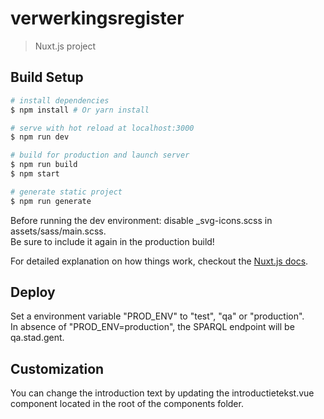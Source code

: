 # verwerkingsregister

> Nuxt.js project

## Build Setup

``` bash
# install dependencies
$ npm install # Or yarn install

# serve with hot reload at localhost:3000
$ npm run dev

# build for production and launch server
$ npm run build
$ npm start

# generate static project
$ npm run generate
```

Before running the dev environment: disable _svg-icons.scss in assets/sass/main.scss.  
Be sure to include it again in the production build!

For detailed explanation on how things work, checkout the [Nuxt.js docs](https://github.com/nuxt/nuxt.js).

## Deploy

Set a environment variable "PROD_ENV" to "test", "qa" or "production".  
In absence of "PROD_ENV=production", the SPARQL endpoint will be qa.stad.gent. 

## Customization

You can change the introduction text by updating the introductietekst.vue component 
located in the root of the components folder.
